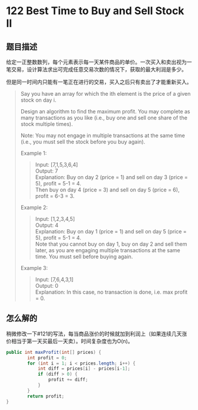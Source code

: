 # 122 Best Time to Buy and Sell Stock II

## 题目描述

给定一正整数数列，每个元素表示每一天某件商品的单价。一次买入和卖出视为一笔交易，设计算法求出可完成任意交易次数的情况下，获取的最大利润是多少。

但是同一时间内只能有一笔正在进行的交易，买入之后只有卖出了才能重新买入。

>Say you have an array for which the ith element is the price of a given stock on day i.
>
>Design an algorithm to find the maximum profit. You may complete as many transactions as you like (i.e., buy one and sell one share of the stock multiple times).
>
>Note: You may not engage in multiple transactions at the same time (i.e., you must sell the stock before you buy again).
>
>Example 1:
>
>>Input: [7,1,5,3,6,4]  
>>Output: 7  
>>Explanation: Buy on day 2 (price = 1) and sell on day 3 (price = 5), profit = 5-1 = 4.  
>>Then buy on day 4 (price = 3) and sell on day 5 (price = 6), profit = 6-3 = 3.
>
>Example 2:
>
>>Input: [1,2,3,4,5]  
>>Output: 4  
>>Explanation: Buy on day 1 (price = 1) and sell on day 5 (price = 5), profit = 5-1 = 4.  
Note that you cannot buy on day 1, buy on day 2 and sell them later, as you are              engaging multiple transactions at the same time. You must sell before buying again.
>
>Example 3:
>
>>Input: [7,6,4,3,1]  
>>Output: 0  
>>Explanation: In this case, no transaction is done, i.e. max profit = 0.

## 怎么解的

稍微修改一下#121的写法，每当商品涨价的时候就加到利润上（如果连续几天涨价相当于第一天买最后一天卖）。时间复杂度也为O(n)。

```java
public int maxProfit(int[] prices) {
        int profit = 0;
        for (int i = 1; i < prices.length; i++) {
            int diff = prices[i] - prices[i-1];
            if (diff > 0) {
                profit += diff;
            }
        }
        return profit;
}
```

